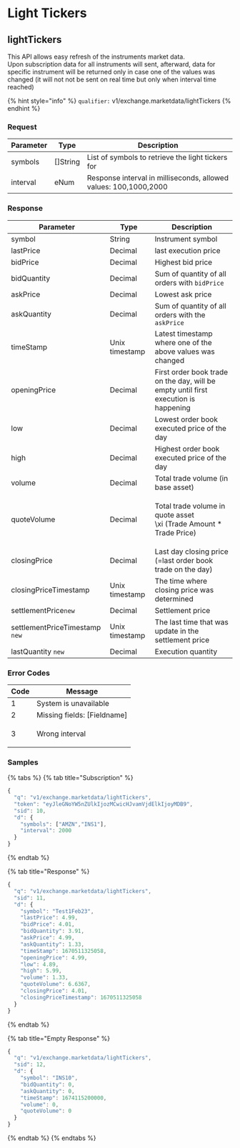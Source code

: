 # Light Tickers

## lightTickers

This API allows easy refresh of the instruments market data.\
Upon subscription data for all instruments will sent, afterward, data for specific instrument will be returned only in case one of the values was changed (it will not not be sent on real time but only when interval time reached)

{% hint style="info" %}
`qualifier:` v1/exchange.marketdata/lightTickers
{% endhint %}

### **Request**

| Parameter | Type      | Description                                                      |
| --------- | --------- | ---------------------------------------------------------------- |
| symbols   | \[]String | List of symbols to retrieve the light tickers for                |
| interval  | eNum      | Response interval in milliseconds, allowed values: 100,1000,2000 |

### **Response**

| Parameter                      | Type           | Description                                                                                             |
| ------------------------------ | -------------- | ------------------------------------------------------------------------------------------------------- |
| symbol                         | String         | Instrument symbol                                                                                       |
| lastPrice                      | Decimal        | last execution price                                                                                    |
| bidPrice                       | Decimal        | Highest bid price                                                                                       |
| bidQuantity                    | Decimal        | Sum of quantity of all orders with `bidPrice`                                                           |
| askPrice                       | Decimal        | Lowest ask price                                                                                        |
| askQuantity                    | Decimal        | Sum of quantity of all orders with the `askPrice`                                                       |
| timeStamp                      | Unix timestamp | Latest timestamp where one of the above values was changed                                              |
| openingPrice                   | Decimal        | First order book trade on the day, will be empty until first execution is happening                     |
| low                            | Decimal        | Lowest order book executed price of the day                                                             |
| high                           | Decimal        | Highest order book executed price of the day                                                            |
| volume                         | Decimal        | Total trade volume (in base asset)                                                                      |
| quoteVolume                    | Decimal        | <p>Total trade volume in quote asset<br><span class="math"> \xi (Trade Amount * Trade Price)</span></p> |
| closingPrice                   | Decimal        | Last day closing price (=last order book trade on the day)                                              |
| closingPriceTimestamp          | Unix timestamp | The time where closing price was determined                                                             |
| settlementPrice`new`           | Decimal        | Settlement price                                                                                        |
| settlementPriceTimestamp `new` | Unix timestamp | The last time that was update in the settlement price                                                   |
| lastQuantity `new`             | Decimal        | Execution quantity                                                                                      |

### **Error Codes**

| Code | Message                                          |
| ---- | ------------------------------------------------ |
| 1    | System is unavailable                            |
| 2    | Missing fields: \[Fieldname]                     |
| 3    | <p>Wrong interval |<br>Wrong symbol [symbol]</p> |

### **Samples**

{% tabs %}
{% tab title="Subscription" %}
```javascript
{
  "q": "v1/exchange.marketdata/lightTickers",
  "token": "eyJleGNoYW5nZUlkIjozMCwicHJvamVjdElkIjoyMDB9",
  "sid": 10,
  "d": {
    "symbols": ["AMZN","INS1"],
    "interval": 2000
  }
}

```
{% endtab %}

{% tab title="Response" %}
```javascript
{
  "q": "v1/exchange.marketdata/lightTickers",
  "sid": 11,
  "d": {
    "symbol": "Test1Feb23",
    "lastPrice": 4.99,
    "bidPrice": 4.01,
    "bidQuantity": 3.91,
    "askPrice": 4.99,
    "askQuantity": 1.33,
    "timeStamp": 1670511325058,
    "openingPrice": 4.99,
    "low": 4.89,
    "high": 5.99,
    "volume": 1.33,
    "quoteVolume": 6.6367,
    "closingPrice": 4.01,
    "closingPriceTimestamp": 1670511325058
  }
}
```
{% endtab %}

{% tab title="Empty Response" %}
```javascript
{
  "q": "v1/exchange.marketdata/lightTickers",
  "sid": 12,
  "d": {
    "symbol": "INS10",
    "bidQuantity": 0,
    "askQuantity": 0,
    "timeStamp": 1674115200000,
    "volume": 0,
    "quoteVolume": 0
  }
}
```
{% endtab %}
{% endtabs %}
